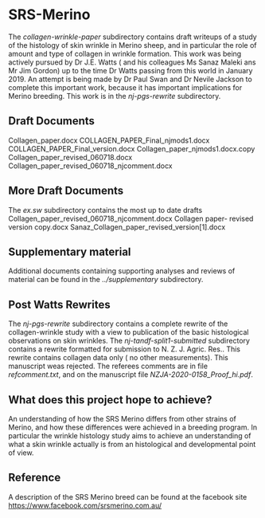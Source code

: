 # SRS-Merino #
The _collagen-wrinkle-paper_ subdirectory contains draft writeups of a study of the histology of skin wrinkle in Merino sheep, and in particular the role of amount and type of collagen in wrinkle formation. This work was being actively pursued by Dr J.E. Watts ( and his colleagues Ms Sanaz Maleki ans Mr Jim Gordon) up to the time Dr Watts passing from this world in January 2019. 
An attempt is being made by Dr Paul Swan and Dr Nevile Jackson to complete this important work, because it has important implications for Merino breeding. This work is in the _nj-pgs-rewrite_ subdirectory.


## Draft Documents ##
Collagen_paper.docx
COLLAGEN_PAPER_Final_njmods1.docx
COLLAGEN_PAPER_Final_version.docx
Collagen_paper_njmods1.docx.copy
Collagen_paper_revised_060718.docx
Collagen_paper_revised_060718_njcomment.docx

## More Draft Documents ##
The _ex.sw_ subdirectory contains the most up to date drafts
Collagen_paper_revised_060718_njcomment.docx
Collagen paper- revised version copy.docx
Sanaz_Collagen_paper_revised_version[1].docx


## Supplementary material ##
Additional documents containing supporting analyses and reviews of material can be found in the _../supplementary_ subdirectory.

## Post Watts Rewrites ##
The _nj-pgs-rewrite_ subdirectory contains a complete rewrite of the collagen-wrinkle study with a view to publication of the basic histological observations on skin wrinkles. 
The _nj-tandf-split1-submitted_ subdirectory contains a rewrite formatted for submission to N. Z. J. Agric. Res.. This rewrite contains collagen data only ( no other measurements). This manuscript weas rejected. The referees comments are in file _refcomment.txt_, and on the manuscript file _NZJA-2020-0158_Proof_hi.pdf_.

## What does this project hope to achieve? ##
An understanding of how  the SRS Merino differs from other strains of Merino, and how these differences were achieved in a breeding program. 
In particular the wrinkle histology study aims to achieve an understanding of what a skin wrinkle actually is from an histological and developmental point of view. 

## Reference ##
A description of the SRS Merino breed can be found at the facebook site 
https://www.facebook.com/srsmerino.com.au/

